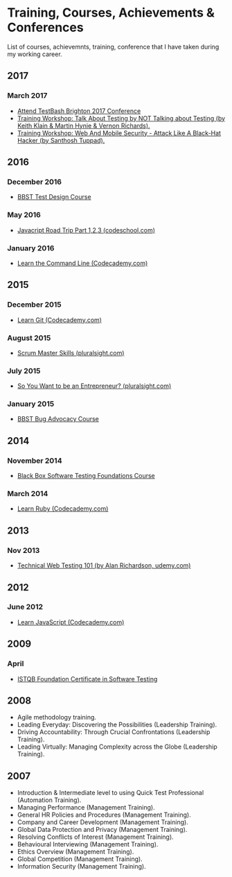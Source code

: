 # Training, Courses, Achievements & Conferences
List of courses, achievemnts, training, conference that I have taken during my working career.

## 2017

### March 2017
* [Attend TestBash Brighton 2017 Conference](https://dojo.ministryoftesting.com/events/testbash-brighton-2017)
* [Training Workshop: Talk About Testing by NOT Talking about Testing (by Keith Klain & Martin Hynie & Vernon Richards).](https://dojo.ministryoftesting.com/events/testbash-brighton-2017)
* [Training Workshop: Web And Mobile Security - Attack Like A Black-Hat Hacker (by Santhosh Tuppad).](https://dojo.ministryoftesting.com/events/testbash-brighton-2017)

## 2016

### December 2016
* [BBST Test Design Course](https://www.associationforsoftwaretesting.org/training-2/courses/test-design/)

### May 2016
* [Javacript Road Trip Part 1,2,3 (codeschool.com)](https://www.codeschool.com/learn/javascript)

### January 2016
* [Learn the Command Line (Codecademy.com)](https://www.codecademy.com/learn/learn-the-command-line)


## 2015
### December 2015
* [Learn Git (Codecademy.com)](https://www.codecademy.com/learn/learn-git)

### August 2015
* [Scrum Master Skills (pluralsight.com)](https://app.pluralsight.com/library/courses/scrum-master-skills/table-of-contents)

### July 2015
* [So You Want to be an Entrepreneur? (pluralsight.com)](https://app.pluralsight.com/library/courses/want-to-be-entrepreneur/table-of-contents)

### January 2015
* [BBST Bug Advocacy Course](https://www.associationforsoftwaretesting.org/training-2/courses/bug-advocacy/)

## 2014
### November 2014
* [Black Box Software Testing Foundations Course](https://www.associationforsoftwaretesting.org/training-2/courses/foundations/)

### March 2014
* [Learn Ruby (Codecademy.com)](https://www.codecademy.com/learn/ruby)

## 2013
### Nov 2013
* [Technical Web Testing 101 (by Alan Richardson, udemy.com)](https://www.udemy.com/technical-web-testing-101/)

## 2012
### June 2012
* [Learn JavaScript (Codecademy.com)](https://www.codecademy.com/learn/javascript)

## 2009
### April
* [ISTQB Foundation Certificate in Software Testing](http://www.istqb.org/certification-path-root/foundation-level/foundation-level-content.html)

## 2008
* Agile methodology training.
* Leading Everyday: Discovering the Possibilities (Leadership Training).
* Driving Accountability: Through Crucial Confrontations (Leadership Training).
* Leading Virtually: Managing Complexity across the Globe (Leadership Training).



## 2007
* Introduction & Intermediate level to using Quick Test Professional (Automation Training).
* Managing Performance (Management Training).
* General HR Policies and Procedures (Management Training).
* Company and Career Development (Management Training).
* Global Data Protection and Privacy (Management Training).
* Resolving Conflicts of Interest (Management Training).
* Behavioural Interviewing (Management Training).
* Ethics Overview (Management Training).
* Global Competition (Management Training).
* Information Security (Management Training).
